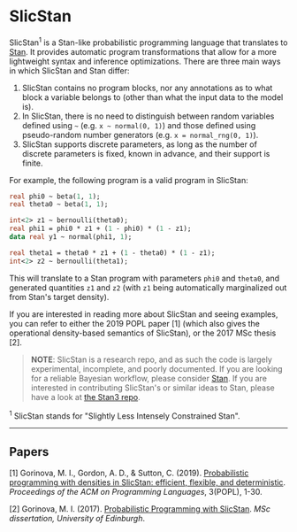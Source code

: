 # SlicStan

SlicStan<sup>1</sup> is a Stan-like probabilistic programming language that translates to [Stan](https://mc-stan.org/).
It provides automatic program transformations that allow for a more lightweight syntax and 
inference optimizations. There are three main ways in which SlicStan and Stan differ:
1. SlicStan contains no program blocks, nor any annotations as to what block a variable 
belongs to (other than what the input data to the model is).
2. In SlicStan, there is no need to distinguish between random variables defined 
using `~` (e.g. `x ~ normal(0, 1)`) and those defined using pseudo-random number generators 
(e.g. `x = normal_rng(0, 1)`).
3. SlicStan supports discrete parameters, as long as the number of discrete parameters is 
fixed, known in advance, and their support is finite. 

For example, the following program is a valid program in SlicStan:
```Stan
real phi0 ~ beta(1, 1);
real theta0 ~ beta(1, 1); 

int<2> z1 ~ bernoulli(theta0);
real phi1 = phi0 * z1 + (1 - phi0) * (1 - z1);
data real y1 ~ normal(phi1, 1);

real theta1 = theta0 * z1 + (1 - theta0) * (1 - z1);
int<2> z2 ~ bernoulli(theta1);
```

This will translate to a Stan program with parameters `phi0` and `theta0`, and
generated quantities `z1` and `z2` (with `z1` being automatically marginalized 
out from Stan's target density).

If you are interested in reading more about SlicStan and seeing examples, you 
can refer to either the 2019 POPL paper [1] (which also gives the operational density-based
semantics of SlicStan), or the 2017 MSc thesis [2]. 

> **NOTE**: SlicStan is a research repo, and as such the code is largely experimental, incomplete, 
> and poorly documented. If you are looking for a reliable Bayesian workflow, please 
> consider [Stan](https://mc-stan.org/). If you are interested in contributing SlicStan's or 
> similar ideas to Stan, please have a look at [the Stan3 repo](https://github.com/stan-dev/stanc3).

<sup>1</sup> SlicStan stands for "Slightly Less Intensely Constrained Stan".

------------------
## Papers  
[1] Gorinova, M. I., Gordon, A. D., & Sutton, C. (2019). 
[Probabilistic programming with densities in SlicStan: efficient, flexible, and deterministic](https://doi.org/10.1145/3290348). 
*Proceedings of the ACM on Programming Languages*, 3(POPL), 1-30. 

[2] Gorinova, M. I. (2017). [Probabilistic Programming with SlicStan](http://homepages.inf.ed.ac.uk/s1207807/files/slicstan.pdf). 
*MSc dissertation, University of Edinburgh*.
